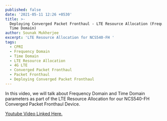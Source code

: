 ```yaml
---
published: false
date: '2021-05-11 12:26 +0530'
title: >-
  Deploying Converged Packet Fronthaul - LTE Resource Allocation (Frequency &
  Time Domain)
author: Sounak Mukherjee
excerpt: 'LTE Resource Allocation for NCS540-FH '
tags:
  - CPRI
  - Frequency Domain
  - Time Domain
  - LTE Resource Allocation
  - 4G LTE
  - Converged Packet Fronthaul
  - Packet Fronthaul
  - Deploying Converged Packet Fronthaul
---
```

In this video, we will talk about Frequency Domain and Time Domain parameters as part of the LTE Resource Allocation for our NCS540-FH Converged Packet Fronthaul Device. 

[Youtube Video Linked Here.](https://www.youtube.com/watch?v=QpOM9m0atp4)
